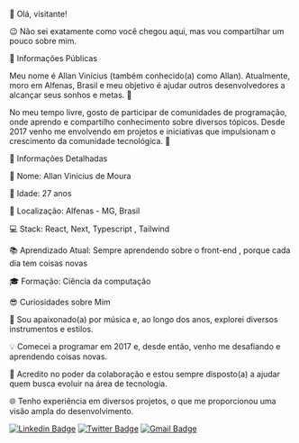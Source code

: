 👋 Olá, visitante!

😉 Não sei exatamente como você chegou aqui, mas vou compartilhar um pouco sobre mim.

🌟 Informações Públicas

Meu nome é Allan Vinícius (também conhecido(a) como Allan). Atualmente, moro em Alfenas, Brasil e meu objetivo é ajudar outros desenvolvedores a alcançar seus sonhos e metas. 🚀

No meu tempo livre, gosto de participar de comunidades de programação, onde aprendo e compartilho conhecimento sobre diversos tópicos. Desde 2017 venho me envolvendo em projetos e iniciativas que impulsionam o crescimento da comunidade tecnológica. 🤝

📝 Informações Detalhadas

👤 Nome: Allan Vinícius de Moura

🎂 Idade: 27 anos

📍 Localização: Alfenas - MG, Brasil

💻 Stack: React, Next, Typescript , Tailwind

📚 Aprendizado Atual: Sempre aprendendo sobre o front-end , porque cada dia tem coisas novas

🎓 Formação: Ciência da computação

😎 Curiosidades sobre Mim

🎸 Sou apaixonado(a) por música e, ao longo dos anos, explorei diversos instrumentos e estilos.

💡 Comecei a programar em 2017 e, desde então, venho me desafiando e aprendendo coisas novas.

🤗 Acredito no poder da colaboração e estou sempre disposto(a) a ajudar quem busca evoluir na área de tecnologia.

🌐 Tenho experiência em diversos projetos, o que me proporcionou uma visão ampla do desenvolvimento.

[![Linkedin Badge](https://img.shields.io/badge/-LinkedIn-blue?style=for-the-badge&logo=Linkedin&logoColor=white&link=https://www.linkedin.com/in/allanviniciusdemoura/)](https://www.linkedin.com/in/allanviniciusdemoura/)
[![Twitter Badge](https://img.shields.io/badge/-Twitter-1ca0f1?style=for-the-badge&labelColor=1ca0f1&logo=twitter&logoColor=white&link=https://twitter.com/allanviniciusdm)](https://twitter.com/allanviniciusdm)
[![Gmail Badge](https://img.shields.io/badge/-Contato-ed0d07?style=for-the-badge&labelColor=ed0d07&logo=gmail&logoColor=white&link=mailto:allanviniciusdev@gmail.com)](mailto:allanviniciusdev@gmail.com)
<!--
**allanvinicius/allanvinicius** is a ✨ _special_ ✨ repository because its `README.md` (this file) appears on your GitHub profile.
Here are some ideas to get you started:
- 🔭 I’m currently working on ...
- 🌱 I’m currently learning ...
- 👯 I’m looking to collaborate on ...
- 🤔 I’m looking for help with ...
- 💬 Ask me about ...
- 📫 How to reach me: ...
- 😄 Pronouns: ...
- ⚡ Fun fact: ...
-->
